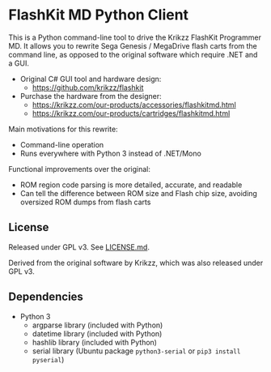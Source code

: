 # FlashKit MD Python Client

This is a Python command-line tool to drive the Krikzz FlashKit Programmer MD.
It allows you to rewrite Sega Genesis / MegaDrive flash carts from the command
line, as opposed to the original software which require .NET and a GUI.

 - Original C# GUI tool and hardware design:
   - https://github.com/krikzz/flashkit
 - Purchase the hardware from the designer:
   - https://krikzz.com/our-products/accessories/flashkitmd.html
   - https://krikzz.com/our-products/cartridges/flashkitmd.html

Main motivations for this rewrite:

 - Command-line operation
 - Runs everywhere with Python 3 instead of .NET/Mono

Functional improvements over the original:

 - ROM region code parsing is more detailed, accurate, and readable
 - Can tell the difference between ROM size and Flash chip size,
   avoiding oversized ROM dumps from flash carts


## License

Released under GPL v3.  See [LICENSE.md](LICENSE.md).

Derived from the original software by Krikzz, which was also released under GPL
v3.


## Dependencies

 - Python 3
   - argparse library (included with Python)
   - datetime library (included with Python)
   - hashlib library (included with Python)
   - serial library (Ubuntu package `python3-serial` or `pip3 install pyserial`)
